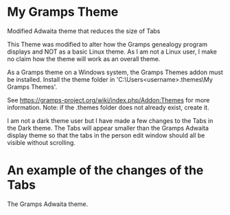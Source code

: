 # My Gramps Theme

Modified Adwaita theme that reduces the size of Tabs

This Theme was modified to alter how the Gramps genealogy program displays and NOT as a basic Linux theme. As I am not a Linux user, I make no claim how the theme will work as an overall theme.

As a Gramps theme on a Windows system, the Gramps Themes addon must be installed. Install the theme folder in  'C:\Users\<username>\.themes\My Gramps Themes'.

See https://gramps-project.org/wiki/index.php/Addon:Themes for more information. Note: if the .themes folder does not already exist, create it.

I am not a dark theme user but I have made a few changes to the Tabs in the Dark theme. The Tabs will appear smaller than the Gramps Adwaita display theme so that the tabs in the person edit window should all be visible without scrolling.

# An example of the changes of the Tabs

The Gramps Adwaita theme.


